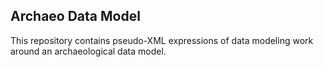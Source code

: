 ## Archaeo Data Model

This repository contains pseudo-XML expressions of data modeling work around an archaeological data model.
